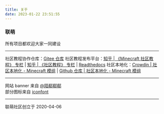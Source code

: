 ```yaml
---
title: 关于
date: 2023-01-22 23:51:55
---
```


### 联萌
所有项目都欢迎大家一同建设

---
社区教程协作仓库：[Gitee 仓库](https://gitee.com/Lianmoe/minecraft-community-tutorial)
社区教程发布平台：[知乎 | 《Minecraft 社区教程》 专栏](https://www.zhihu.com/column/c_1234517495362920448) | [知乎 | 《社区教程》 专栏](https://www.zhihu.com/column/c_1569343502068150272) | [Readthedocs](https://tutorial.lianmoe.cn/)
社区本地化：[Crowdin | 社区本地化 - Minecraft 模组](https://zh.crowdin.com/project/communityL10n-mcmods) | [Github 仓库 | 社区本地化 - Minecraft 模组](https://github.com/lianmoeL10n/minecraft-mods-L10n)

---
网站 banner 来自 [@陌郗郗郗](https://space.bilibili.com/95667964/?spm_id_from=333.999.0.0)  
部分图标来自 [iconfont](https://www.iconfont.cn/)

---
联萌社区创立于 2020-04-06 